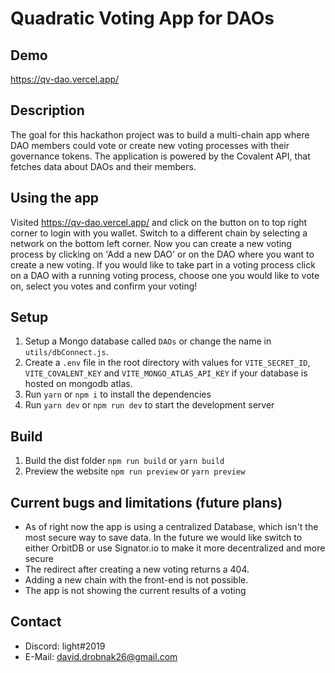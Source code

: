 # Quadratic Voting App for DAOs

## Demo
https://qv-dao.vercel.app/

## Description
The goal for this hackathon project was to build a multi-chain app where DAO members could vote or create new voting processes with their governance tokens. The application is powered by the Covalent API, that fetches data about DAOs and their members.

## Using the app
Visited https://qv-dao.vercel.app/ and click on the button on to top right corner to login with you wallet.
Switch to a different chain by selecting a network on the bottom left corner.
Now you can create a new voting process by clicking on 'Add a new DAO' or on the DAO where you want to create a new voting.
If you would like to take part in a voting process click on a DAO with a running voting process, choose one you would like to vote on, select you votes and confirm your voting!

## Setup

1. Setup a Mongo database called `DAOs` or change the name in `utils/dbConnect.js`.
2. Create a `.env` file in the root directory with values for `VITE_SECRET_ID`, `VITE_COVALENT_KEY` and `VITE_MONGO_ATLAS_API_KEY` if your database is hosted on mongodb atlas.
3. Run `yarn` or `npm i` to install the dependencies
4. Run `yarn dev` or `npm run dev` to start the development server

## Build

1. Build the dist folder
`npm run build` or
`yarn build` 
2. Preview the website
`npm run preview` or
`yarn preview`

## Current bugs and limitations (future plans)
- As of right now the app is using a centralized Database, which isn't the most secure way to save data. In the future we would like switch to either OrbitDB or use Signator.io to make it more decentralized and more secure 
- The redirect after creating a new voting returns a 404.
- Adding a new chain with the front-end is not possible.
- The app is not showing the current results of a voting

## Contact
- Discord: light#2019
- E-Mail: david.drobnak26@gmail.com
